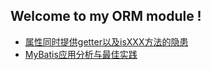 ## Welcome to my ORM module !

- [属性同时提供getter以及isXXX方法的隐患](https://github.com/ljl1284537512/Autumn/blob/master/Database/Mybatis/question_1.md)
- [MyBatis应用分析与最佳实践](https://github.com/ljl1284537512/Autumn/blob/master/Database/Mybatis/MyBatis%E5%BA%94%E7%94%A8%E5%88%86%E6%9E%90%E4%B8%8E%E6%9C%80%E4%BD%B3%E5%AE%9E%E8%B7%B5.md)
